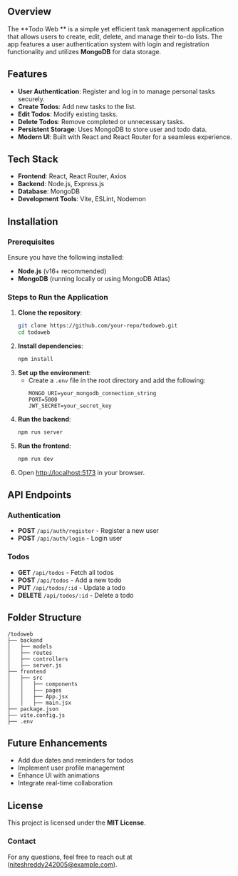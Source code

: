 

## Overview
The **Todo Web ** is a simple yet efficient task management application that allows users to create, edit, delete, and manage their to-do lists. The app features a user authentication system with login and registration functionality and utilizes **MongoDB** for data storage.

## Features
- **User Authentication**: Register and log in to manage personal tasks securely.
- **Create Todos**: Add new tasks to the list.
- **Edit Todos**: Modify existing tasks.
- **Delete Todos**: Remove completed or unnecessary tasks.
- **Persistent Storage**: Uses MongoDB to store user and todo data.
- **Modern UI**: Built with React and React Router for a seamless experience.

## Tech Stack
- **Frontend**: React, React Router, Axios
- **Backend**: Node.js, Express.js
- **Database**: MongoDB
- **Development Tools**: Vite, ESLint, Nodemon

## Installation
### Prerequisites
Ensure you have the following installed:
- **Node.js** (v16+ recommended)
- **MongoDB** (running locally or using MongoDB Atlas)

### Steps to Run the Application
1. **Clone the repository**:
   ```sh
   git clone https://github.com/your-repo/todoweb.git
   cd todoweb
   ```
2. **Install dependencies**:
   ```sh
   npm install
   ```
3. **Set up the environment**:
   - Create a `.env` file in the root directory and add the following:
     ```env
     MONGO_URI=your_mongodb_connection_string
     PORT=5000
     JWT_SECRET=your_secret_key
     ```
4. **Run the backend**:
   ```sh
   npm run server
   ```
5. **Run the frontend**:
   ```sh
   npm run dev
   ```
6. Open [http://localhost:5173](http://localhost:5173) in your browser.

## API Endpoints
### Authentication
- **POST** `/api/auth/register` - Register a new user
- **POST** `/api/auth/login` - Login user

### Todos
- **GET** `/api/todos` - Fetch all todos
- **POST** `/api/todos` - Add a new todo
- **PUT** `/api/todos/:id` - Update a todo
- **DELETE** `/api/todos/:id` - Delete a todo

## Folder Structure
```
/todoweb
├── backend
│   ├── models
│   ├── routes
│   ├── controllers
│   ├── server.js
├── frontend
│   ├── src
│   │   ├── components
│   │   ├── pages
│   │   ├── App.jsx
│   │   ├── main.jsx
├── package.json
├── vite.config.js
├── .env
```

## Future Enhancements
- Add due dates and reminders for todos
- Implement user profile management
- Enhance UI with animations
- Integrate real-time collaboration

## License
This project is licensed under the **MIT License**.


### Contact
For any questions, feel free to reach out at (niteshreddy242005@example.com).


